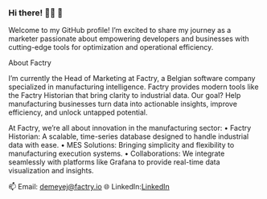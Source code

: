 ### Hi there! 👨‍💻 👋

Welcome to my GitHub profile! I’m excited to share my journey as a marketer passionate about empowering developers and businesses with cutting-edge tools for optimization and operational efficiency.

About Factry

I’m currently the Head of Marketing at Factry, a Belgian software company specialized in manufacturing intelligence. Factry provides modern tools like the Factry Historian that bring clarity to industrial data. Our goal? Help manufacturing businesses turn data into actionable insights, improve efficiency, and unlock untapped potential.

At Factry, we’re all about innovation in the manufacturing sector:
	•	Factry Historian: A scalable, time-series database designed to handle industrial data with ease.
	•	MES Solutions: Bringing simplicity and flexibility to manufacturing execution systems.
	•	Collaborations: We integrate seamlessly with platforms like Grafana to provide real-time data visualization and insights.

📫 Email: demeyej@factry.io
🌐 LinkedIn:[LinkedIn](https://www.linkedin.com/in/jentedemeyer/)

